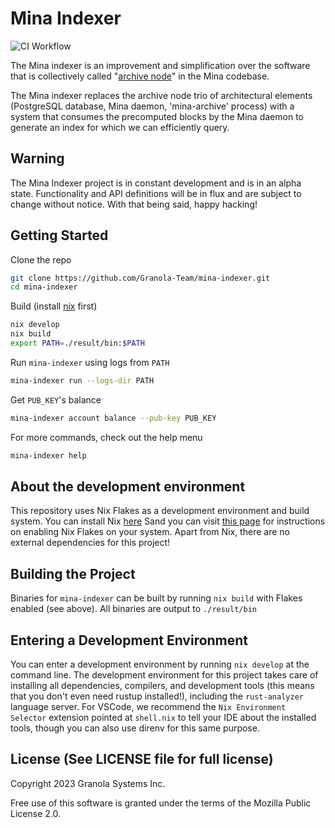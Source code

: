 # Mina Indexer

![CI Workflow](https://github.com/Granola-Team/mina-indexer/actions/workflows/ci.yaml/badge.svg)

The Mina indexer is an improvement and simplification over the
software that is collectively called "[archive
node](https://github.com/MinaProtocol/mina/tree/develop/src/app/archive)"
in the Mina codebase.

The Mina indexer replaces the archive node trio of architectural
elements (PostgreSQL database, Mina daemon, 'mina-archive' process)
with a system that consumes the precomputed blocks by the Mina daemon
to generate an index for which we can efficiently query.


## Warning

The Mina Indexer project is in constant development and is in an alpha
state. Functionality and API definitions will be in flux and are
subject to change without notice. With that being said, happy hacking!

## Getting Started

Clone the repo

```sh
git clone https://github.com/Granola-Team/mina-indexer.git
cd mina-indexer
```

Build (install [nix](#about-the-development-environment) first)

```sh
nix develop
nix build
export PATH=./result/bin:$PATH
```

Run `mina-indexer` using logs from `PATH`

```sh
mina-indexer run --logs-dir PATH
```

Get `PUB_KEY`'s balance

```sh
mina-indexer account balance --pub-key PUB_KEY
```

For more commands, check out the help menu

```sh
mina-indexer help
```

## About the development environment

This repository uses Nix Flakes as a development environment and build system. You can install Nix [here](https://nixos.org/download.html) Sand you can visit [this page](https://nixos.wiki/wiki/Flakes) for instructions on enabling Nix Flakes on your system. Apart from Nix, there are no external dependencies for this project!

## Building the Project

Binaries for `mina-indexer` can be built by running `nix build` with Flakes enabled (see above). All binaries are output to `./result/bin`

## Entering a Development Environment

You can enter a development environment by running `nix develop` at the command line. The development environment for this project takes care of installing all dependencies, compilers, and development tools (this means that you don't even need rustup installed!), including the `rust-analyzer` language server. For VSCode, we recommend the `Nix Environment Selector` extension pointed at `shell.nix` to tell your IDE about the installed tools, though you can also use direnv for this same purpose.

## License (See LICENSE file for full license)

Copyright 2023 Granola Systems Inc.

Free use of this software is granted under the terms of the Mozilla
Public License 2.0.

